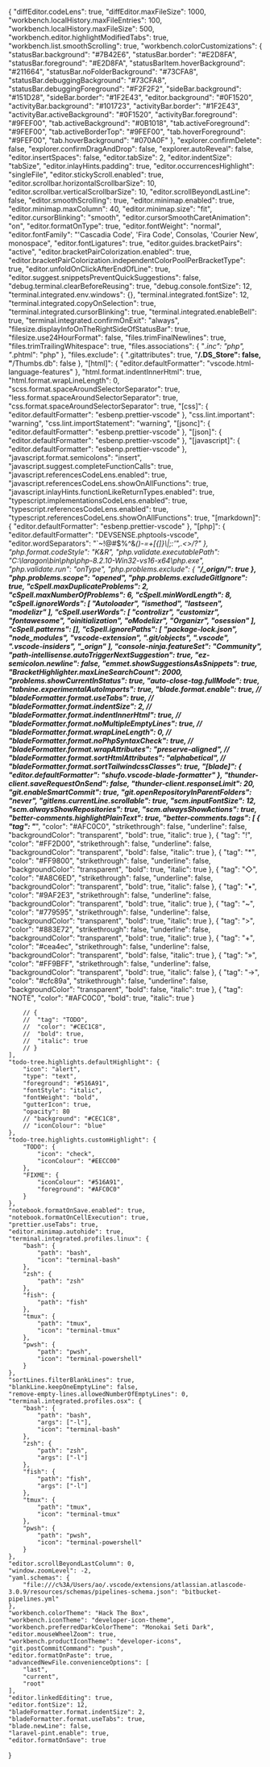 {
	"diffEditor.codeLens": true,
	"diffEditor.maxFileSize": 1000,
	"workbench.localHistory.maxFileEntries": 100,
	"workbench.localHistory.maxFileSize": 500,
	"workbench.editor.highlightModifiedTabs": true,
	"workbench.list.smoothScrolling": true,
	"workbench.colorCustomizations": {
		"statusBar.background": "#7B42E6",
		"statusBar.border": "#E2D8FA",
		"statusBar.foreground": "#E2D8FA",
		"statusBarItem.hoverBackground": "#211664",
		"statusBar.noFolderBackground": "#73CFA8",
		"statusBar.debuggingBackground": "#73CFA8",
		"statusBar.debuggingForeground": "#F2F2F2",
		"sideBar.background": "#151D28",
		"sideBar.border": "#1F2E43",
		"editor.background": "#0F1520",
		"activityBar.background": "#101723",
		"activityBar.border": "#1F2E43",
		"activityBar.activeBackground": "#0F1520",
		"activityBar.foreground": "#9FEF00",
		"tab.activeBackground": "#0B1018",
		"tab.activeForeground": "#9FEF00",
		"tab.activeBorderTop": "#9FEF00",
		"tab.hoverForeground": "#9FEF00",
		"tab.hoverBackground": "#070A0F"
	},
	"explorer.confirmDelete": false,
	"explorer.confirmDragAndDrop": false,
	"explorer.autoReveal": false,
	"editor.insertSpaces": false,
	"editor.tabSize": 2,
	"editor.indentSize": "tabSize",
	"editor.inlayHints.padding": true,
	"editor.occurrencesHighlight": "singleFile",
	"editor.stickyScroll.enabled": true,
	"editor.scrollbar.horizontalScrollbarSize": 10,
	"editor.scrollbar.verticalScrollbarSize": 10,
	"editor.scrollBeyondLastLine": false,
	"editor.smoothScrolling": true,
	"editor.minimap.enabled": true,
	"editor.minimap.maxColumn": 40,
	"editor.minimap.size": "fit",
	"editor.cursorBlinking": "smooth",
	"editor.cursorSmoothCaretAnimation": "on",
	"editor.formatOnType": true,
	"editor.fontWeight": "normal",
	"editor.fontFamily": "'Cascadia Code', 'Fira Code', Consolas, 'Courier New', monospace",
	"editor.fontLigatures": true,
	"editor.guides.bracketPairs": "active",
	"editor.bracketPairColorization.enabled": true,
	"editor.bracketPairColorization.independentColorPoolPerBracketType": true,
	"editor.unfoldOnClickAfterEndOfLine": true,
	"editor.suggest.snippetsPreventQuickSuggestions": false,
	"debug.terminal.clearBeforeReusing": true,
	"debug.console.fontSize": 12,
	"terminal.integrated.env.windows": {},
	"terminal.integrated.fontSize": 12,
	"terminal.integrated.copyOnSelection": true,
	"terminal.integrated.cursorBlinking": true,
	"terminal.integrated.enableBell": true,
	"terminal.integrated.confirmOnExit": "always",
	"filesize.displayInfoOnTheRightSideOfStatusBar": true,
	"filesize.use24HourFormat": false,
	"files.trimFinalNewlines": true,
	"files.trimTrailingWhitespace": true,
	"files.associations": {
		"*.inc": "php",
		"*.phtml": "php"
	},
	"files.exclude": {
		".gitattributes": true,
		"**/.DS_Store": false,
		"**/Thumbs.db": false
	},
	"[html]": {
		"editor.defaultFormatter": "vscode.html-language-features"
	},
	"html.format.indentInnerHtml": true,
	"html.format.wrapLineLength": 0,
	"scss.format.spaceAroundSelectorSeparator": true,
	"less.format.spaceAroundSelectorSeparator": true,
	"css.format.spaceAroundSelectorSeparator": true,
	"[css]": {
		"editor.defaultFormatter": "esbenp.prettier-vscode"
	},
	"css.lint.important": "warning",
	"css.lint.importStatement": "warning",
	"[jsonc]": {
		"editor.defaultFormatter": "esbenp.prettier-vscode"
	},
	"[json]": {
		"editor.defaultFormatter": "esbenp.prettier-vscode"
	},
	"[javascript]": {
		"editor.defaultFormatter": "esbenp.prettier-vscode"
	},
	"javascript.format.semicolons": "insert",
	"javascript.suggest.completeFunctionCalls": true,
	"javascript.referencesCodeLens.enabled": true,
	"javascript.referencesCodeLens.showOnAllFunctions": true,
	"javascript.inlayHints.functionLikeReturnTypes.enabled": true,
	"typescript.implementationsCodeLens.enabled": true,
	"typescript.referencesCodeLens.enabled": true,
	"typescript.referencesCodeLens.showOnAllFunctions": true,
	"[markdown]": {
		"editor.defaultFormatter": "esbenp.prettier-vscode"
	},
	"[php]": {
		"editor.defaultFormatter": "DEVSENSE.phptools-vscode",
		"editor.wordSeparators": "`~!@#$%^&*()-=+[{]}\\|;:'\",.<>/?"
	},
	"php.format.codeStyle": "K&R",
	"php.validate.executablePath": "C:\\laragon\\bin\\php\\php-8.2.10-Win32-vs16-x64\\php.exe",
	"php.validate.run": "onType",
	"php.problems.exclude": { "**/_orign/": true },
	"php.problems.scope": "opened",
	"php.problems.excludeGitIgnore": true,
	"cSpell.maxDuplicateProblems": 2,
	"cSpell.maxNumberOfProblems": 6,
	"cSpell.minWordLength": 8,
	"cSpell.ignoreWords": [
		"Autoloader",
		"ismethod",
		"lastseen",
		"modelizr"
	],
	"cSpell.userWords": [
		"controlizr",
		"customizr",
		"fontawesome",
		"oinitialization",
		"oModelizr",
		"Organizr",
		"osession"
	],
	"cSpell.patterns": [],
	"cSpell.ignorePaths": [
		"package-lock.json",
		"node_modules",
		"vscode-extension",
		".git/objects",
		".vscode",
		".vscode-insiders",
		"_orign"
	],
	"console-ninja.featureSet": "Community",
	"path-intellisense.autoTriggerNextSuggestion": true,
	"ez-semicolon.newline": false,
	"emmet.showSuggestionsAsSnippets": true,
	"BracketHighlighter.maxLineSearchCount": 2000,
	"problems.showCurrentInStatus": true,
	"auto-close-tag.fullMode": true,
	"tabnine.experimentalAutoImports": true,
	"blade.format.enable": true,
	// "bladeFormatter.format.useTabs": true,
	// "bladeFormatter.format.indentSize": 2,
	// "bladeFormatter.format.indentInnerHtml": true,
	// "bladeFormatter.format.noMultipleEmptyLines": true,
	// "bladeFormatter.format.wrapLineLength": 0,
	// "bladeFormatter.format.noPhpSyntaxCheck": true,
	// "bladeFormatter.format.wrapAttributes": "preserve-aligned",
	// "bladeFormatter.format.sortHtmlAttributes": "alphabetical",
	// "bladeFormatter.format.sortTailwindcssClasses": true,
	"[blade]": {
		"editor.defaultFormatter": "shufo.vscode-blade-formatter"
	},
	"thunder-client.saveRequestOnSend": false,
	"thunder-client.responseLimit": 20,
	"git.enableSmartCommit": true,
	"git.openRepositoryInParentFolders": "never",
	"gitlens.currentLine.scrollable": true,
	"scm.inputFontSize": 12,
	"scm.alwaysShowRepositories": true,
	"scm.alwaysShowActions": true,
	"better-comments.highlightPlainText": true,
	"better-comments.tags": [
		{
			"tag": "***",
			"color": "#AFC0C0",
			"strikethrough": false,
			"underline": false,
			"backgroundColor": "transparent",
			"bold": true,
			"italic": true
		},
		{
			"tag": "!",
			"color": "#FF2D00",
			"strikethrough": false,
			"underline": false,
			"backgroundColor": "transparent",
			"bold": false,
			"italic": true
		},
		{
			"tag": "*",
			"color": "#FF9800",
			"strikethrough": false,
			"underline": false,
			"backgroundColor": "transparent",
			"bold": true,
			"italic": true
		},
		{
			"tag": "◇",
			"color": "#A8C6ED",
			"strikethrough": false,
			"underline": false,
			"backgroundColor": "transparent",
			"bold": true,
			"italic": false
		},
		{
			"tag": "•",
			"color": "#9AF2E3",
			"strikethrough": false,
			"underline": false,
			"backgroundColor": "transparent",
			"bold": true,
			"italic": true
		},
		{
			"tag": "~",
			"color": "#779595",
			"strikethrough": false,
			"underline": false,
			"backgroundColor": "transparent",
			"bold": true,
			"italic": true
		},
		{
			"tag": ">",
			"color": "#883E72",
			"strikethrough": false,
			"underline": false,
			"backgroundColor": "transparent",
			"bold": true,
			"italic": true
		},
		{
			"tag": "+",
			"color": "#cea4ec",
			"strikethrough": false,
			"underline": false,
			"backgroundColor": "transparent",
			"bold": false,
			"italic": true
		},
		{
			"tag": "»",
			"color": "#FF9BFF",
			"strikethrough": false,
			"underline": false,
			"backgroundColor": "transparent",
			"bold": true,
			"italic": false
		},
		{
			"tag": "→",
			"color": "#cfc89a",
			"strikethrough": false,
			"underline": false,
			"backgroundColor": "transparent",
			"bold": false,
			"italic": true
		},
		{
			"tag": "NOTE",
			"color": "#AFC0C0",
			"bold": true,
			"italic": true
		}

		// {
		// 	"tag": "TODO",
		// 	"color": "#CEC1C8",
		// 	"bold": true,
		// 	"italic": true
		// }
	],
	"todo-tree.highlights.defaultHighlight": {
		"icon": "alert",
		"type": "text",
		"foreground": "#516A91",
		"fontStyle": "italic",
		"fontWeight": "bold",
		"gutterIcon": true,
		"opacity": 80
		// "background": "#CEC1C8",
		// "iconColour": "blue"
	},
	"todo-tree.highlights.customHighlight": {
		"TODO": {
			"icon": "check",
			"iconColour": "#EECC00"
		},
		"FIXME": {
			"iconColour": "#516A91",
			"foreground": "#AFC0C0"
		}
	},
	"notebook.formatOnSave.enabled": true,
	"notebook.formatOnCellExecution": true,
	"prettier.useTabs": true,
	"editor.minimap.autohide": true,
	"terminal.integrated.profiles.linux": {
		"bash": {
			"path": "bash",
			"icon": "terminal-bash"
		},
		"zsh": {
			"path": "zsh"
		},
		"fish": {
			"path": "fish"
		},
		"tmux": {
			"path": "tmux",
			"icon": "terminal-tmux"
		},
		"pwsh": {
			"path": "pwsh",
			"icon": "terminal-powershell"
		}
	},
	"sortLines.filterBlankLines": true,
	"blankLine.keepOneEmptyLine": false,
	"remove-empty-lines.allowedNumberOfEmptyLines": 0,
	"terminal.integrated.profiles.osx": {
		"bash": {
			"path": "bash",
			"args": ["-l"],
			"icon": "terminal-bash"
		},
		"zsh": {
			"path": "zsh",
			"args": ["-l"]
		},
		"fish": {
			"path": "fish",
			"args": ["-l"]
		},
		"tmux": {
			"path": "tmux",
			"icon": "terminal-tmux"
		},
		"pwsh": {
			"path": "pwsh",
			"icon": "terminal-powershell"
		}
	},
	"editor.scrollBeyondLastColumn": 0,
	"window.zoomLevel": -2,
	"yaml.schemas": {
		"file:///c%3A/Users/ao/.vscode/extensions/atlassian.atlascode-3.0.9/resources/schemas/pipelines-schema.json": "bitbucket-pipelines.yml"
	},
	"workbench.colorTheme": "Hack The Box",
	"workbench.iconTheme": "developer-icon-theme",
	"workbench.preferredDarkColorTheme": "Monokai Seti Dark",
	"editor.mouseWheelZoom": true,
	"workbench.productIconTheme": "developer-icons",
	"git.postCommitCommand": "push",
	"editor.formatOnPaste": true,
	"advancedNewFile.convenienceOptions": [
		"last",
		"current",
		"root"
	],
	"editor.linkedEditing": true,
	"editor.fontSize": 12,
	"bladeFormatter.format.indentSize": 2,
	"bladeFormatter.format.useTabs": true,
	"blade.newLine": false,
	"laravel-pint.enable": true,
	"editor.formatOnSave": true
}
